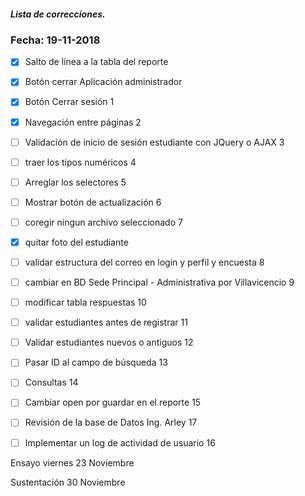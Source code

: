 ##### Lista de correcciones.
### Fecha: 19-11-2018

- [X] Salto de línea a la tabla del reporte

- [X] Botón cerrar Aplicación administrador

- [X] Botón Cerrar sesión 1

- [X] Navegación entre páginas 2

- [ ] Validación de inicio de sesión estudiante con JQuery o AJAX 3

- [ ] traer los tipos numéricos 4

- [ ] Arreglar los selectores 5

- [ ] Mostrar botón de actualización 6

- [ ] coregir ningun archivo seleccionado 7

- [X] quitar foto del estudiante

- [ ] validar estructura del correo en login y perfil y encuesta 8

- [ ] cambiar en BD Sede Principal - Administrativa por Villavicencio 9

- [ ] modificar tabla respuestas 10

- [ ] validar estudiantes antes de registrar 11

- [ ] Validar estudiantes nuevos o antiguos 12


- [ ] Pasar ID al campo de búsqueda 13
- [ ] Consultas 14
- [ ] Cambiar open por guardar en el reporte 15

- [ ] Revisión de la base de Datos Ing. Arley 17

- [ ] Implementar un log de actividad de usuario 16

Ensayo viernes 23 Noviembre

Sustentación 30 Noviembre